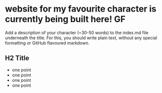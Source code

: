# website for my favourite character is currently being built here! GF
Add a description of your character (~30-50 words) to the index.md file underneath the title. For this, you should write plain text, without any special formatting or GitHub flavoured markdown.
## H2 Title ##
- one point 
- one point 
- one point 
- one point 
